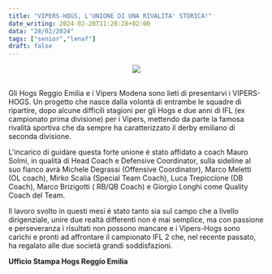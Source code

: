 ```yaml
---
title: "VIPERS-HOGS, L'UNIONE DI UNA RIVALITA' STORICA!"
date_writing: 2024-02-28T11:28:28+02:00
data: "28/02/2024"
tags: ["senior","lenaf"]
draft: false
---
```


<center>
<img class="articolo" src="../img/2024/logo_vipers_hogs.jpg">
</center>
<br />

Gli Hogs Reggio Emilia e i Vipers Modena sono lieti di presentarvi i VIPERS-HOGS.
Un progetto che nasce dalla volontà di entrambe le squadre di ripartire, dopo alcune difficili stagioni per gli Hogs e due anni di IFL (ex campionato prima divisione) per i Vipers, mettendo da parte la famosa rivalità sportiva che da sempre ha caratterizzato il derby emiliano di seconda divisione.  

L’incarico di guidare questa forte unione é stato affidato a coach Mauro Solmi, in qualità di Head Coach e Defensive Coordinator, sulla sideline al suo fianco avrà Michele Degrassi (Offensive Coordinator), Marco Meletti (OL coach), Mirko Scalia (Special Team Coach), Luca Trepiccione (DB Coach), Marco Brizigotti ( RB/QB Coach) e Giorgio Longhi come Quality Coach del Team.  

Il lavoro svolto in questi mesi é stato tanto sia sul campo che a livello dirigenziale, unire due realtà differenti non é mai semplice, ma con passione e perseveranza i risultati non possono mancare e i Vipers-Hogs sono carichi e pronti ad affrontare il campionato IFL 2 che, nel recente passato, ha regalato alle due società grandi soddisfazioni.

**Ufficio Stampa Hogs Reggio Emilia**



  

  